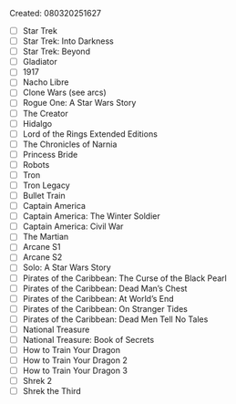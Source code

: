 Created: 080320251627

- [ ] Star Trek
- [ ] Star Trek: Into Darkness
- [ ] Star Trek: Beyond
- [ ] Gladiator
- [ ] 1917
- [ ] Nacho Libre
- [ ] Clone Wars (see arcs)
- [ ] Rogue One: A Star Wars Story
- [ ] The Creator
- [ ] Hidalgo
- [ ] Lord of the Rings Extended Editions
- [ ] The Chronicles of Narnia
- [ ] Princess Bride
- [ ] Robots
- [ ] Tron
- [ ] Tron Legacy
- [ ] Bullet Train
- [ ] Captain America
- [ ] Captain America: The Winter Soldier
- [ ] Captain America: Civil War
- [ ] The Martian
- [ ] Arcane S1
- [ ] Arcane S2
- [ ] Solo: A Star Wars Story
- [ ] Pirates of the Caribbean: The Curse of the Black Pearl
- [ ] Pirates of the Caribbean: Dead Man’s Chest
- [ ] Pirates of the Caribbean: At World’s End
- [ ] Pirates of the Caribbean: On Stranger Tides
- [ ] Pirates of the Caribbean: Dead Men Tell No Tales
- [ ] National Treasure
- [ ] National Treasure: Book of Secrets
- [ ] How to Train Your Dragon
- [ ] How to Train Your Dragon 2
- [ ] How to Train Your Dragon 3
- [ ] Shrek 2
- [ ] Shrek the Third
